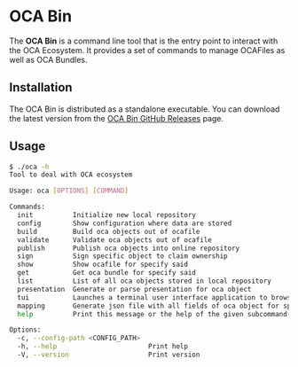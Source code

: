 # OCA Bin

The **OCA Bin** is a command line tool that is the entry point to interact with the OCA Ecosystem. It provides a set of commands to manage OCAFiles as well as OCA Bundles.

## Installation

The OCA Bin is distributed as a standalone executable. You can download the latest version from the [OCA Bin GitHub Releases](https://github.com/THCLab/oca-bin/releases) page.

## Usage

```bash
$ ./oca -h
Tool to deal with OCA ecosystem

Usage: oca [OPTIONS] [COMMAND]

Commands:
  init          Initialize new local repository
  config        Show configuration where data are stored
  build         Build oca objects out of ocafile
  validate      Validate oca objects out of ocafile
  publish       Publish oca objects into online repository
  sign          Sign specific object to claim ownership
  show          Show ocafile for specify said
  get           Get oca bundle for specify said
  list          List of all oca objects stored in local repository
  presentation  Generate or parse presentation for oca object
  tui           Launches a terminal user interface application to browse OCA objects
  mapping       Generate json file with all fields of oca object for specified said
  help          Print this message or the help of the given subcommand(s)

Options:
  -c, --config-path <CONFIG_PATH>
  -h, --help                       Print help
  -V, --version                    Print version
```
